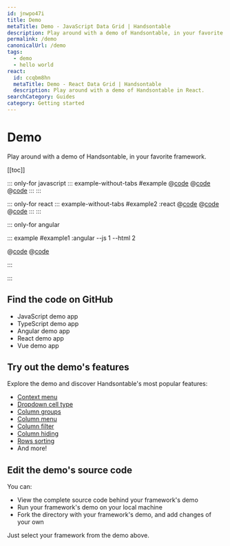 ```yaml
---
id: jnwpo47i
title: Demo
metaTitle: Demo - JavaScript Data Grid | Handsontable
description: Play around with a demo of Handsontable, in your favorite framework.
permalink: /demo
canonicalUrl: /demo
tags:
  - demo
  - hello world
react:
  id: ccqbm8hn
  metaTitle: Demo - React Data Grid | Handsontable
  description: Play around with a demo of Handsontable in React.
searchCategory: Guides
category: Getting started
---
```


# Demo

Play around with a demo of Handsontable, in your favorite framework.

[[toc]]

::: only-for javascript
::: example-without-tabs #example
@[code](@/content/guides/getting-started/demo/javascript/example.html)
@[code](@/content/guides/getting-started/demo/javascript/example.css)
@[code](@/content/guides/getting-started/demo/javascript/example.js)
:::
:::

::: only-for react
::: example-without-tabs #example2 :react
@[code](@/content/guides/getting-started/demo/react/example2.html)
@[code](@/content/guides/getting-started/demo/react/example2.css)
@[code](@/content/guides/getting-started/demo/react/example2.jsx)
:::
:::

::: only-for angular

::: example #example1 :angular --js 1 --html 2

@[code](@/content/guides/getting-started/demo/angular/example1.js)
@[code](@/content/guides/getting-started/demo/angular/example1.html)

:::

:::

## Find the code on GitHub

<div class="boxes-list gray">

- <Link :href="`https://github.com/handsontable/handsontable/tree/prod-docs/${$page.currentVersion}/examples/next/docs/js/demo/`">JavaScript demo app</Link>
- <Link :href="`https://github.com/handsontable/handsontable/tree/prod-docs/${$page.currentVersion}/examples/next/docs/ts/demo/`">TypeScript demo app</Link>
- <Link :href="`https://github.com/handsontable/handsontable/tree/prod-docs/${$page.currentVersion}/examples/next/docs/angular/demo/`">Angular demo app</Link>
- <Link :href="`https://github.com/handsontable/handsontable/tree/prod-docs/${$page.currentVersion}/examples/next/docs/react/demo/`">React demo app</Link>
- <Link :href="`https://github.com/handsontable/handsontable/tree/prod-docs/${$page.currentVersion}/examples/next/docs/vue/demo/`">Vue demo app</Link>

</div>

## Try out the demo's features

Explore the demo and discover Handsontable's most popular features:

- [Context menu](@/guides/accessories-and-menus/context-menu/context-menu.md)
- [Dropdown cell type](@/guides/cell-types/dropdown-cell-type/dropdown-cell-type.md)
- [Column groups](@/guides/columns/column-groups/column-groups.md)
- [Column menu](@/guides/columns/column-menu/column-menu.md)
- [Column filter](@/guides/columns/column-filter/column-filter.md)
- [Column hiding](@/guides/columns/column-hiding/column-hiding.md)
- [Rows sorting](@/guides/rows/rows-sorting/rows-sorting.md)
- And more!

## Edit the demo's source code

You can:

- View the complete source code behind your framework's demo
- Run your framework's demo on your local machine
- Fork the directory with your framework's demo, and add changes of your own

Just select your framework from the demo above.
